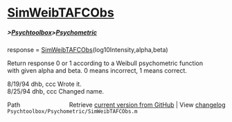 # [SimWeibTAFCObs](SimWeibTAFCObs)
##### >[Psychtoolbox](Psychtoolbox)>[Psychometric](Psychometric)

response = [SimWeibTAFCObs](SimWeibTAFCObs)(log10Intensity,alpha,beta)  
  
Return response 0 or 1 according to a Weibull psychometric function  
with given alpha and beta.  0 means incorrect, 1 means correct.  
  
8/19/94     dhb, ccc        Wrote it.  
8/25/94     dhb, ccc        Changed name.  




<div class="code_header" style="text-align:right;">
  <span style="float:left;">Path&nbsp;&nbsp;</span> <span class="counter">Retrieve <a href=
  "https://raw.github.com/Psychtoolbox-3/Psychtoolbox-3/beta/Psychtoolbox/Psychometric/SimWeibTAFCObs.m">current version from GitHub</a> | View <a href=
  "https://github.com/Psychtoolbox-3/Psychtoolbox-3/commits/beta/Psychtoolbox/Psychometric/SimWeibTAFCObs.m">changelog</a></span>
</div>
<div class="code">
  <code>Psychtoolbox/Psychometric/SimWeibTAFCObs.m</code>
</div>


